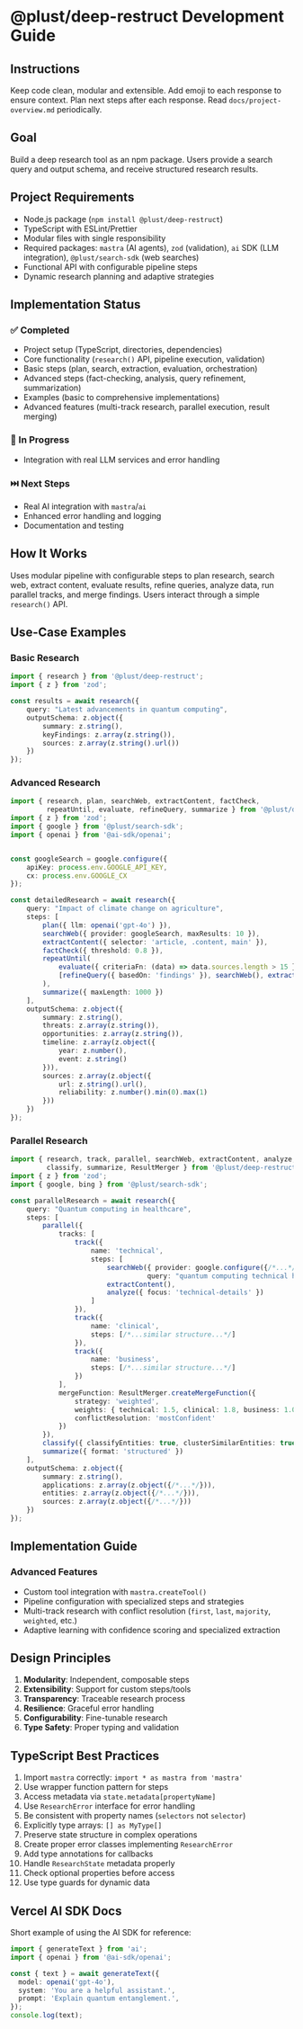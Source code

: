 # @plust/deep-restruct Development Guide

## Instructions
Keep code clean, modular and extensible. Add emoji to each response to ensure context. Plan next steps after each response. Read `docs/project-overview.md` periodically.

## Goal
Build a deep research tool as an npm package. Users provide a search query and output schema, and receive structured research results.

## Project Requirements
- Node.js package (`npm install @plust/deep-restruct`)
- TypeScript with ESLint/Prettier
- Modular files with single responsibility
- Required packages: `mastra` (AI agents), `zod` (validation), `ai` SDK (LLM integration), `@plust/search-sdk` (web searches)
- Functional API with configurable pipeline steps
- Dynamic research planning and adaptive strategies

## Implementation Status

### ✅ Completed
- Project setup (TypeScript, directories, dependencies)
- Core functionality (`research()` API, pipeline execution, validation)
- Basic steps (plan, search, extraction, evaluation, orchestration)
- Advanced steps (fact-checking, analysis, query refinement, summarization)
- Examples (basic to comprehensive implementations)
- Advanced features (multi-track research, parallel execution, result merging)

### 🔄 In Progress
- Integration with real LLM services and error handling

### ⏭️ Next Steps
- Real AI integration with `mastra`/`ai`
- Enhanced error handling and logging
- Documentation and testing

## How It Works
Uses modular pipeline with configurable steps to plan research, search web, extract content, evaluate results, refine queries, analyze data, run parallel tracks, and merge findings. Users interact through a simple `research()` API.

## Use-Case Examples

### Basic Research
```typescript
import { research } from '@plust/deep-restruct';
import { z } from 'zod';

const results = await research({
    query: "Latest advancements in quantum computing",
    outputSchema: z.object({
        summary: z.string(),
        keyFindings: z.array(z.string()),
        sources: z.array(z.string().url())
    })
});
```

### Advanced Research
```typescript
import { research, plan, searchWeb, extractContent, factCheck, 
         repeatUntil, evaluate, refineQuery, summarize } from '@plust/deep-restruct';
import { z } from 'zod';
import { google } from '@plust/search-sdk';
import { openai } from '@ai-sdk/openai';


const googleSearch = google.configure({
    apiKey: process.env.GOOGLE_API_KEY,
    cx: process.env.GOOGLE_CX
});

const detailedResearch = await research({
    query: "Impact of climate change on agriculture",
    steps: [
        plan({ llm: openai('gpt-4o') }),
        searchWeb({ provider: googleSearch, maxResults: 10 }),
        extractContent({ selector: 'article, .content, main' }),
        factCheck({ threshold: 0.8 }),
        repeatUntil(
            evaluate({ criteriaFn: (data) => data.sources.length > 15 }),
            [refineQuery({ basedOn: 'findings' }), searchWeb(), extractContent()]
        ),
        summarize({ maxLength: 1000 })
    ],
    outputSchema: z.object({
        summary: z.string(),
        threats: z.array(z.string()),
        opportunities: z.array(z.string()),
        timeline: z.array(z.object({
            year: z.number(),
            event: z.string()
        })),
        sources: z.array(z.object({
            url: z.string().url(),
            reliability: z.number().min(0).max(1)
        }))
    })
});
```

### Parallel Research
```typescript
import { research, track, parallel, searchWeb, extractContent, analyze, 
         classify, summarize, ResultMerger } from '@plust/deep-restruct';
import { z } from 'zod';
import { google, bing } from '@plust/search-sdk';

const parallelResearch = await research({
    query: "Quantum computing in healthcare",
    steps: [
        parallel({
            tracks: [
                track({
                    name: 'technical',
                    steps: [
                        searchWeb({ provider: google.configure({/*...*/}), 
                                  query: "quantum computing technical healthcare" }),
                        extractContent(),
                        analyze({ focus: 'technical-details' })
                    ]
                }),
                track({
                    name: 'clinical',
                    steps: [/*...similar structure...*/]
                }),
                track({
                    name: 'business',
                    steps: [/*...similar structure...*/]
                })
            ],
            mergeFunction: ResultMerger.createMergeFunction({
                strategy: 'weighted', 
                weights: { technical: 1.5, clinical: 1.8, business: 1.0 },
                conflictResolution: 'mostConfident'
            })
        }),
        classify({ classifyEntities: true, clusterSimilarEntities: true }),
        summarize({ format: 'structured' })
    ],
    outputSchema: z.object({
        summary: z.string(),
        applications: z.array(z.object({/*...*/})),
        entities: z.array(z.object({/*...*/})),
        sources: z.array(z.object({/*...*/}))
    })
});
```

## Implementation Guide

### Advanced Features
- Custom tool integration with `mastra.createTool()`
- Pipeline configuration with specialized steps and strategies
- Multi-track research with conflict resolution (`first`, `last`, `majority`, `weighted`, etc.)
- Adaptive learning with confidence scoring and specialized extraction

## Design Principles
1. **Modularity**: Independent, composable steps
2. **Extensibility**: Support for custom steps/tools
3. **Transparency**: Traceable research process
4. **Resilience**: Graceful error handling
5. **Configurability**: Fine-tunable research
6. **Type Safety**: Proper typing and validation

## TypeScript Best Practices
1. Import `mastra` correctly: `import * as mastra from 'mastra'`
2. Use wrapper function pattern for steps
3. Access metadata via `state.metadata[propertyName]`
4. Use `ResearchError` interface for error handling
5. Be consistent with property names (`selectors` not `selector`)
6. Explicitly type arrays: `[] as MyType[]`
7. Preserve state structure in complex operations
8. Create proper error classes implementing `ResearchError`
9. Add type annotations for callbacks
10. Handle `ResearchState` metadata properly
11. Check optional properties before access
12. Use type guards for dynamic data

## Vercel AI SDK Docs

Short example of using the AI SDK for reference:

```typescript
import { generateText } from 'ai';
import { openai } from '@ai-sdk/openai';

const { text } = await generateText({
  model: openai('gpt-4o'),
  system: 'You are a helpful assistant.',
  prompt: 'Explain quantum entanglement.',
});
console.log(text);
```
